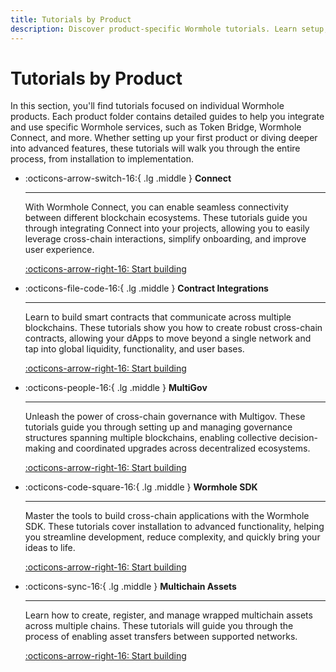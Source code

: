 ```yaml
---
title: Tutorials by Product
description: Discover product-specific Wormhole tutorials. Learn setup, integration, and advanced features to develop cross-chain apps confidently.
---
```


# Tutorials by Product

In this section, you'll find tutorials focused on individual Wormhole products. Each product folder contains detailed guides to help you integrate and use specific Wormhole services, such as Token Bridge, Wormhole Connect, and more. Whether setting up your first product or diving deeper into advanced features, these tutorials will walk you through the entire process, from installation to implementation.

<div class="grid cards" markdown>

-   :octicons-arrow-switch-16:{ .lg .middle } **Connect**

    ---

    With Wormhole Connect, you can enable seamless connectivity between different blockchain ecosystems. These tutorials guide you through integrating Connect into your projects, allowing you to easily leverage cross-chain interactions, simplify onboarding, and improve user experience.

    [:octicons-arrow-right-16: Start building](/docs/tutorials/by-product/connect/)

-   :octicons-file-code-16:{ .lg .middle } **Contract Integrations**

    ---

    Learn to build smart contracts that communicate across multiple blockchains. These tutorials show you how to create robust cross-chain contracts, allowing your dApps to move beyond a single network and tap into global liquidity, functionality, and user bases.

    [:octicons-arrow-right-16: Start building](/docs/tutorials/by-product/contract-integrations/)

-   :octicons-people-16:{ .lg .middle } **MultiGov**

    ---

    Unleash the power of cross-chain governance with Multigov. These tutorials guide you through setting up and managing governance structures spanning multiple blockchains, enabling collective decision-making and coordinated upgrades across decentralized ecosystems.

    [:octicons-arrow-right-16: Start building](/docs/tutorials/by-product/multigov/)

-   :octicons-code-square-16:{ .lg .middle } **Wormhole SDK**

    ---

    Master the tools to build cross-chain applications with the Wormhole SDK. These tutorials cover installation to advanced functionality, helping you streamline development, reduce complexity, and quickly bring your ideas to life. 

    [:octicons-arrow-right-16: Start building](/docs/tutorials/by-product/wormhole-sdk/)

-   :octicons-sync-16:{ .lg .middle } **Multichain Assets**

    ---

    Learn how to create, register, and manage wrapped multichain assets across multiple chains. These tutorials will guide you through the process of enabling asset transfers between supported networks.

    [:octicons-arrow-right-16: Start building](/docs/tutorials/by-product/multichain-assets/multichain-token/)

</div>
